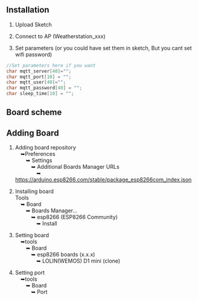 
## Installation

1) Upload Sketch

2) Connect to AP (Weatherstation_xxx)

3) Set parameters (or you could have set them in sketch, But you cant set wifi password)

```C++
//Set parameters here if you want
char mqtt_server[40]="";
char mqtt_port[10] = "";
char mqtt_user[40]="";
char mqtt_password[40] = "";
char sleep_time[10] = "";
```
## Board scheme



## Adding Board

1) Adding board repository <br/>
&emsp;➥Preferences <br/>
&emsp;&emsp;➥	Settings <br/> 
&emsp;&emsp;&emsp;➥	Additional Boards Manager URLs <br/>
&emsp;&emsp;&emsp;&emsp;➥	https://arduino.esp8266.com/stable/package_esp8266com_index.json <br/>


2) Installing board <br/>
Tools <br/>
&emsp;➥ Board <br/>
&emsp;&emsp;➥ Boards Manager...<br/>
&emsp;&emsp;&emsp;➥ esp8266 (ESP8266 Community) <br/>
&emsp;&emsp;&emsp;&emsp;➥ Install<br/>

3) Setting board <br/>
&emsp;➥tools<br/>
&emsp;&emsp;➥ Board <br/>
&emsp;&emsp;&emsp;➥ esp8266 boards (x.x.x)  <br/>
&emsp;&emsp;&emsp;&emsp;➥ LOLIN(WEMOS) D1 mini (clone) <br/>

4) Setting port <br/>
&emsp;➥tools<br/>
&emsp;&emsp;➥  Board<br/>
&emsp;&emsp;&emsp;➥  Port


